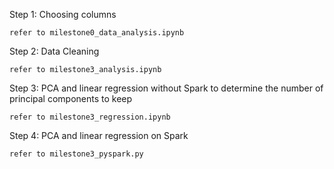 Step 1: Choosing columns
    
    refer to milestone0_data_analysis.ipynb

Step 2: Data Cleaning

    refer to milestone3_analysis.ipynb

Step 3: PCA and linear regression without Spark to determine the number of principal components to keep

    refer to milestone3_regression.ipynb

Step 4: PCA and linear regression on Spark

    refer to milestone3_pyspark.py